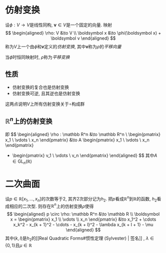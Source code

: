 # 仿射变换
设$\phi: V \to V$是线性同构, $\boldsymbol v \in V$是一个固定的向量. 映射
$$
\begin{aligned}
\rho: V &\to V \\
\boldsymbol x &\to \phi(\boldsymbol x) + \boldsymbol v
\end{aligned}
$$
称为$V$上一个由$\phi$和$\boldsymbol v$定义的*仿射变换*, 其中$\boldsymbol v$称为$\rho$的*平移向量*

当$\phi$时恒同映射时, $\rho$称为*平移变换*

## 性质
- 仿射变换的复合也是仿射变换
- 仿射变换可逆, 且其逆也是仿射变换

这两点说明$V$上所有仿射变换关于$\circ$构成群

## $\mathbb R^n$上的仿射变换
即
$$
\begin{aligned}
\rho : \mathbb R^n &\to \mathbb R^n \\
\begin{pmatrix}
x_1 \\ \vdots \\ x_n
\end{pmatrix} 
&\to 
A \begin{pmatrix}
x_1 \\ \vdots \\ x_n
\end{pmatrix}
+ \begin{pmatrix}
v_1 \\ 
\vdots \\
v_n
\end{pmatrix}
\end{aligned}
$$
其中$A \in \mathrm{GL}_n(\mathbb R)$



# 二次曲面
设$p \in \mathbb R[x_1, \ldots, x_n]$的次数等于$2$, 其齐$2$次部分记为$h_2$. 把$p$看成$\mathbb R^n$到$\mathbb R$的函数, $h_2$看成相应的二次型. 则存在$\mathbb R^n$上的仿射变换$\rho$使得
$$
\begin{aligned}
p \circ \rho: \mathbb R^n &\to \mathbb R \\
\boldsymbol x = \begin{pmatrix}
x_1 \\ \vdots \\ x_n 
\end{pmatrix} &\to
x_1^2 + \cdots x_k^2 - x_{k + 1}^2 - \cdots - x_{k + l}^2 - \lambda x_{k + l + 1} - \mu
\end{aligned}
$$
其中$(k, l)$是$h_2$的[[Real Quadratic Forms#惯性定理 (Sylvester) | 签名]] , $\lambda \in \{0, 1\}$且$\mu \in \mathbb R$
